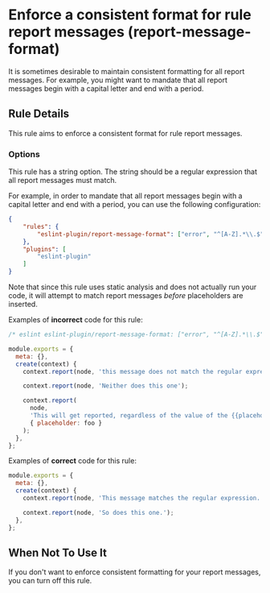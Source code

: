 # Enforce a consistent format for rule report messages (report-message-format)

It is sometimes desirable to maintain consistent formatting for all report messages. For example, you might want to mandate that all report messages begin with a capital letter and end with a period.

## Rule Details

This rule aims to enforce a consistent format for rule report messages.

### Options

This rule has a string option. The string should be a regular expression that all report messages must match.

For example, in order to mandate that all report messages begin with a capital letter and end with a period, you can use the following configuration:

```json
{
    "rules": {
        "eslint-plugin/report-message-format": ["error", "^[A-Z].*\\.$"]
    },
    "plugins": [
        "eslint-plugin"
    ]
}
```

Note that since this rule uses static analysis and does not actually run your code, it will attempt to match report messages *before* placeholders are inserted.

Examples of **incorrect** code for this rule:

```js
/* eslint eslint-plugin/report-message-format: ["error", "^[A-Z].*\\.$"] */

module.exports = {
  meta: {},
  create(context) {
    context.report(node, 'this message does not match the regular expression.');

    context.report(node, 'Neither does this one');

    context.report(
      node,
      'This will get reported, regardless of the value of the {{placeholder}}',
      { placeholder: foo }
    );
  },
};
```

Examples of **correct** code for this rule:

```js
module.exports = {
  meta: {},
  create(context) {
    context.report(node, 'This message matches the regular expression.');

    context.report(node, 'So does this one.');
  },
};
```

## When Not To Use It

If you don't want to enforce consistent formatting for your report messages, you can turn off this rule.
